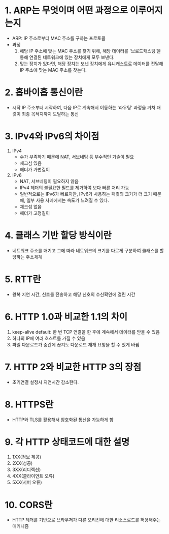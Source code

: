 # 1. ARP는 무엇이며 어떤 과정으로 이루어지는지
* ARP: IP 주소로부터 MAC 주소를 구하는 프로토콜
* 과정
	1. 해당 IP 주소에 맞는 MAC 주소를 찾기 위해, 해당 데이터를 '브로드캐스팅'을 통해 연결된 네트워크에 있는 장치에게 모두 보낸다.
	2. 맞는 장치가 있다면, 해당 장치는 보낸 장치에게 유니캐스트로 데이터를 전달해 IP 주소에 맞는 MAC 주소를 찾는다.
# 2. 홉바이홉 통신이란
* 시작 IP 주소부터 시작하여, 다음 IP로 계속해서 이동하는 '라우팅' 과정을 거쳐 패킷이 최종 목적지까지 도달하는 통신
# 3. IPv4와 IPv6의 차이점
1. IPv4
	* 수가 부족하기 때문에 NAT, 서브네팅 등 부수적인 기술이 필요
    * 체크섬 있음
    * 헤더가 가변길이
2. IPv6
	* NAT, 서브네팅이 필요하지 않음
	* IPv4 헤더의 불필요한 필드를 제거하여 보다 빠른 처리 가능
    * 일반적으로는 IPv6가 빠르지만, IPv6가 사용하는 패킷의 크기가 더 크기 때문에, 일부 사용 사례에서는 속도가 느려질 수 있다.
    * 체크섬 없음
    * 헤더가 고정길이
# 4. 클래스 기반 할당 방식이란
* 네트워크 주소를 매기고 그에 따라 네트워크의 크기를 다르게 구분하여 클래스를 할당하는 주소체계
# 5. RTT란
* 왕복 지연 시간, 신호를 전송하고 해당 신호의 수신확인에 걸린 시간
# 6. HTTP 1.0과 비교한 1.1의 차이
1. keep-alive default: 한 번 TCP 연결을 한 후에 계속해서 데이터를 받을 수 있음
2. 하나의 IP에 여러 호스트를 가질 수 있음
3. 파일 다운로드가 중간에 끊겨도 다운로드 재개 요청을 할 수 있게 바뀜
# 7. HTTP 2와 비교한 HTTP 3의 장점
* 초기연결 설정시 지연시간 감소한다.
# 8. HTTPS란
* HTTP와 TLS를 활용해서 암호화된 통신을 가능하게 함
# 9. 각 HTTP 상태코드에 대한 설명
1. 1XX(정보 제공)
2. 2XX(성공)
3. 3XX(리디렉션)
4. 4XX(클라이언트 오류)
5. 5XX(서버 오류)
# 10. CORS란
* HTTP 헤더를 기반으로 브라우저가 다른 오리진에 대한 리소스로드를 허용해주는 매커니즘